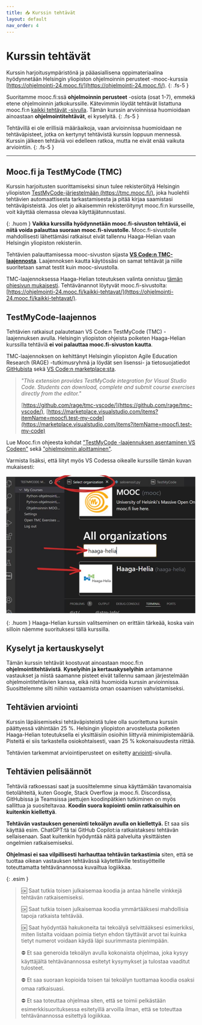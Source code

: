 ```yaml
---
title: 📥 Kurssin tehtävät
layout: default
nav_order: 4
---
```


# Kurssin tehtävät

Kurssin harjoitusympäristönä ja pääasiallisena oppimateriaalina hyödynnetään Helsingin yliopiston ohjelmoinnin perusteet -mooc-kurssia [https://ohjelmointi-24.mooc.fi/](https://ohjelmointi-24.mooc.fi/).
{: .fs-5 }

Suoritamme mooc.fi:ssä **ohjelmoinnin perusteet** -osiota (osat 1-7), emmekä etene ohjelmoinnin jatkokurssille. Kätevimmin löydät tehtävät listattuna mooc.fi:n [kaikki tehtävät -sivulla](https://ohjelmointi-24.mooc.fi/kaikki-tehtavat). Tämän kurssin arvioinnissa huomioidaan ainoastaan **ohjelmointitehtävät**, ei kyselyitä.
{: .fs-5 }

Tehtävillä ei ole erillisiä määräaikoja, vaan arvioinnissa huomioidaan ne tehtäväpisteet, jotka on kertynyt tehtävistä kurssin loppuun mennessä. Kurssin jälkeen tehtäviä voi edelleen ratkoa, mutta ne eivät enää vaikuta arviointiin.
{: .fs-5 }

---

## Mooc.fi ja TestMyCode (TMC)

Kurssin harjoitusten suorittamiseksi sinun tulee rekisteröityä Helsingin yliopiston [TestMyCode-järjestelmään (https://tmc.mooc.fi/)](https://tmc.mooc.fi/), joka huolehtii tehtävien automaattisesta tarkastamisesta ja pitää kirjaa saamistasi tehtäväpisteistä. Jos olet jo aikaisemmin rekisteröitynyt mooc.fi:n kursseille, voit käyttää olemassa olevaa käyttäjätunnustasi.

{: .huom }
**Vaikka kurssilla hyödynnetään mooc.fi-sivuston tehtäviä, ei niitä voida palauttaa suoraan mooc.fi-sivustolle.** Mooc.fi-sivustolle mahdollisesti lähettämäsi ratkaisut eivät tallennu Haaga-Helian vaan Helsingin yliopiston rekisteriin.

Tehtävien palauttamisessa mooc-sivuston sijasta [**VS Code:n TMC-laajennosta**](/tehtavat/#testmycode-laajennos). Laajennoksen kautta käytössäsi on samat tehtävät ja niille suoritetaan samat testit kuin mooc-sivustolla.

TMC-laajennoksessa Haaga-Helian toteutuksen valinta onnistuu [tämän ohjesivun mukaisesti](/tehtavat/#testmycode-laajennos). Tehtävänannot löytyvät mooc.fi-sivustolta: [https://ohjelmointi-24.mooc.fi/kaikki-tehtavat/](https://ohjelmointi-24.mooc.fi/kaikki-tehtavat/).


## TestMyCode-laajennos

Tehtävien ratkaisut palautetaan VS Code:n TestMyCode (TMC) -laajennuksen avulla. Helsingin yliopiston ohjeista poiketen Haaga-Helian kurssilla tehtäviä **ei voi palauttaa mooc.fi-sivuston kautta**.

TMC-laajennoksen on kehittänyt Helsingin yliopiston Agile Education Research (RAGE) -tutkimusryhmä ja löydät sen lisenssi- ja tietosuojatiedot [GitHubista](https://github.com/rage/tmc-vscode) sekä [VS Code:n marketplace:sta](https://marketplace.visualstudio.com/items?itemName=moocfi.test-my-code).

> *"This extension provides TestMyCode integration for Visual Studio Code. Students can download, complete and submit course exercises directly from the editor."*
>
> [https://github.com/rage/tmc-vscode/](https://github.com/rage/tmc-vscode/), [https://marketplace.visualstudio.com/items?itemName=moocfi.test-my-code](https://marketplace.visualstudio.com/items?itemName=moocfi.test-my-code)


Lue Mooc.fi:n ohjeesta kohdat ["TestMyCode -laajennuksen asentaminen VS Codeen"](https://www.mooc.fi/fi/installation/vscode/#TestMyCode-asentaminen) sekä ["ohjelmoinnin aloittaminen"](https://www.mooc.fi/fi/installation/vscode/#ohjelmoinnin-aloittaminen).

Varmista lisäksi, että liityt myös VS Codessa oikealle kurssille tämän kuvan mukaisesti:

![Valitse Haaga-Helian kurssitoteutus](/img/kurssin-valinta-tmc.png)

{: .huom }
Haaga-Helian kurssin valitseminen on erittäin tärkeää, koska vain silloin näemme suorituksesi tällä kurssilla.


## Kyselyt ja kertauskyselyt

Tämän kurssin tehtävät koostuvat ainoastaan mooc.fi:n **ohjelmointitehtävistä**. **Kyselyihin ja kertauskyselyihin** antamanne vastaukset ja niistä saamanne pisteet eivät tallennu samaan järjestelmään ohjelmointitehtävien kanssa, eikä niitä huomioida kurssin arvioinnissa. Suosittelemme silti niihin vastaamista oman osaamisen vahvistamiseksi.


## Tehtävien arviointi

Kurssin läpäisemiseksi tehtäväpisteistä tulee olla suoritettuna kurssin päättyessä vähintään 25 %. Helsingin yliopiston arvostelusta poiketen Haaga-Helian toteutuksella ei yksittäisiin osioihin liittyviä minimipistemääriä. Pisteitä ei siis tarkastella osiokohtaisesti, vaan 25 % kokonaisuudesta riittää.

Tehtävien tarkemmat arviointiperusteet on esitetty [arviointi](/arviointi/#viikkotehtävien-arviointi)-sivulla.


## Tehtävien pelisäännöt

Tehtäviä ratkoessasi saat ja suosittelemme sinua käyttämään tavanomaisia tietolähteitä, kuten Google, Stack Overflow ja mooc.fi. Discordissa, GitHubissa ja Teamsissa jaettujen koodinpätkien tutkiminen on myös sallittua ja suositeltavaa. **Koodin suora kopiointi omiin ratkaisuihin on kuitenkin kiellettyä**.

**Tehtävän vastauksen generointi tekoälyn avulla on kiellettyä.** Et saa siis käyttää esim. ChatGPT:tä tai GitHub Copilot:ia ratkaistaksesi tehtävän sellaisenaan. Saat kuitenkin hyödyntää näitä palveluita yksittäisten ongelmien ratkaisemiseksi.

**Ohjelmasi ei saa vilpillisesti harhauttaa tehtävän tarkastimia** siten, että se tuottaa oikean vastauksen tehtävässä käytettäville testisyötteille toteuttamatta tehtävänannossa kuvailtua logiikkaa.

{: .esim }
> 🆗 Saat tutkia toisen julkaisemaa koodia ja antaa hänelle vinkkejä tehtävän ratkaisemiseksi.
>
> 🆗 Saat tutkia toisen julkaisemaa koodia ymmärtääksesi mahdollisia tapoja ratkaista tehtävää.
>
> 🆗 Saat hyödyntää hakukoneita tai tekoälyä selvittääksesi esimerkiksi, miten listalta voidaan poimia tietyn ehdon täyttävät arvot tai kuinka tietyt numerot voidaan käydä läpi suurimmasta pienimpään.
>
> ⛔ Et saa generoida tekoälyn avulla kokonaista ohjelmaa, joka kysyy käyttäjältä tehtävänannossa esitetyt kysymykset ja tulostaa vaaditut tulosteet.
>
> ⛔ Et saa suoraan kopioida toisen tai tekoälyn tuottamaa koodia osaksi omaa ratkaisuasi.
>
> ⛔ Et saa toteuttaa ohjelmaa siten, että se toimii pelkästään esimerkkisuorituksessa esitetyillä arvoilla ilman, että se toteuttaa tehtävänannossa esitettyä logiikkaa.

